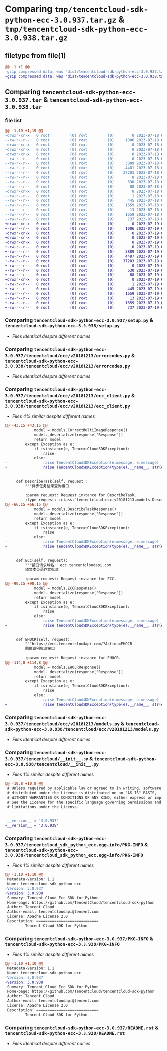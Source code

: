 # Comparing `tmp/tencentcloud-sdk-python-ecc-3.0.937.tar.gz` & `tmp/tencentcloud-sdk-python-ecc-3.0.938.tar.gz`

## filetype from file(1)

```diff
@@ -1 +1 @@
-gzip compressed data, was "dist/tencentcloud-sdk-python-ecc-3.0.937.tar", last modified: Tue Jul 18 00:23:14 2023, max compression
+gzip compressed data, was "dist/tencentcloud-sdk-python-ecc-3.0.938.tar", last modified: Wed Jul 19 00:38:27 2023, max compression
```

## Comparing `tencentcloud-sdk-python-ecc-3.0.937.tar` & `tencentcloud-sdk-python-ecc-3.0.938.tar`

### file list

```diff
@@ -1,19 +1,19 @@
-drwxr-xr-x   0 root         (0) root         (0)        0 2023-07-18 00:23:14.000000 tencentcloud-sdk-python-ecc-3.0.937/
--rw-r--r--   0 root         (0) root         (0)     1006 2023-07-18 00:23:13.000000 tencentcloud-sdk-python-ecc-3.0.937/setup.py
-drwxr-xr-x   0 root         (0) root         (0)        0 2023-07-18 00:23:14.000000 tencentcloud-sdk-python-ecc-3.0.937/tencentcloud/
-drwxr-xr-x   0 root         (0) root         (0)        0 2023-07-18 00:23:14.000000 tencentcloud-sdk-python-ecc-3.0.937/tencentcloud/ecc/
-drwxr-xr-x   0 root         (0) root         (0)        0 2023-07-18 00:23:14.000000 tencentcloud-sdk-python-ecc-3.0.937/tencentcloud/ecc/v20181213/
--rw-r--r--   0 root         (0) root         (0)        0 2023-07-18 00:23:13.000000 tencentcloud-sdk-python-ecc-3.0.937/tencentcloud/ecc/v20181213/__init__.py
--rw-r--r--   0 root         (0) root         (0)     3889 2023-07-18 00:23:13.000000 tencentcloud-sdk-python-ecc-3.0.937/tencentcloud/ecc/v20181213/errorcodes.py
--rw-r--r--   0 root         (0) root         (0)     4481 2023-07-18 00:23:13.000000 tencentcloud-sdk-python-ecc-3.0.937/tencentcloud/ecc/v20181213/ecc_client.py
--rw-r--r--   0 root         (0) root         (0)    37203 2023-07-18 00:23:13.000000 tencentcloud-sdk-python-ecc-3.0.937/tencentcloud/ecc/v20181213/models.py
--rw-r--r--   0 root         (0) root         (0)        0 2023-07-18 00:23:13.000000 tencentcloud-sdk-python-ecc-3.0.937/tencentcloud/ecc/__init__.py
--rw-r--r--   0 root         (0) root         (0)      630 2023-07-18 00:23:13.000000 tencentcloud-sdk-python-ecc-3.0.937/tencentcloud/__init__.py
--rw-r--r--   0 root         (0) root         (0)       88 2023-07-18 00:23:14.000000 tencentcloud-sdk-python-ecc-3.0.937/setup.cfg
-drwxr-xr-x   0 root         (0) root         (0)        0 2023-07-18 00:23:14.000000 tencentcloud-sdk-python-ecc-3.0.937/tencentcloud_sdk_python_ecc.egg-info/
--rw-r--r--   0 root         (0) root         (0)        1 2023-07-18 00:23:14.000000 tencentcloud-sdk-python-ecc-3.0.937/tencentcloud_sdk_python_ecc.egg-info/dependency_links.txt
--rw-r--r--   0 root         (0) root         (0)      445 2023-07-18 00:23:14.000000 tencentcloud-sdk-python-ecc-3.0.937/tencentcloud_sdk_python_ecc.egg-info/SOURCES.txt
--rw-r--r--   0 root         (0) root         (0)     1659 2023-07-18 00:23:14.000000 tencentcloud-sdk-python-ecc-3.0.937/tencentcloud_sdk_python_ecc.egg-info/PKG-INFO
--rw-r--r--   0 root         (0) root         (0)       13 2023-07-18 00:23:14.000000 tencentcloud-sdk-python-ecc-3.0.937/tencentcloud_sdk_python_ecc.egg-info/top_level.txt
--rw-r--r--   0 root         (0) root         (0)     1659 2023-07-18 00:23:14.000000 tencentcloud-sdk-python-ecc-3.0.937/PKG-INFO
--rw-r--r--   0 root         (0) root         (0)      737 2023-07-18 00:23:13.000000 tencentcloud-sdk-python-ecc-3.0.937/README.rst
+drwxr-xr-x   0 root         (0) root         (0)        0 2023-07-19 00:38:27.000000 tencentcloud-sdk-python-ecc-3.0.938/
+-rw-r--r--   0 root         (0) root         (0)     1006 2023-07-19 00:38:27.000000 tencentcloud-sdk-python-ecc-3.0.938/setup.py
+drwxr-xr-x   0 root         (0) root         (0)        0 2023-07-19 00:38:27.000000 tencentcloud-sdk-python-ecc-3.0.938/tencentcloud/
+drwxr-xr-x   0 root         (0) root         (0)        0 2023-07-19 00:38:27.000000 tencentcloud-sdk-python-ecc-3.0.938/tencentcloud/ecc/
+drwxr-xr-x   0 root         (0) root         (0)        0 2023-07-19 00:38:27.000000 tencentcloud-sdk-python-ecc-3.0.938/tencentcloud/ecc/v20181213/
+-rw-r--r--   0 root         (0) root         (0)        0 2023-07-19 00:38:27.000000 tencentcloud-sdk-python-ecc-3.0.938/tencentcloud/ecc/v20181213/__init__.py
+-rw-r--r--   0 root         (0) root         (0)     3889 2023-07-19 00:38:27.000000 tencentcloud-sdk-python-ecc-3.0.938/tencentcloud/ecc/v20181213/errorcodes.py
+-rw-r--r--   0 root         (0) root         (0)     4497 2023-07-19 00:38:27.000000 tencentcloud-sdk-python-ecc-3.0.938/tencentcloud/ecc/v20181213/ecc_client.py
+-rw-r--r--   0 root         (0) root         (0)    37203 2023-07-19 00:38:27.000000 tencentcloud-sdk-python-ecc-3.0.938/tencentcloud/ecc/v20181213/models.py
+-rw-r--r--   0 root         (0) root         (0)        0 2023-07-19 00:38:27.000000 tencentcloud-sdk-python-ecc-3.0.938/tencentcloud/ecc/__init__.py
+-rw-r--r--   0 root         (0) root         (0)      630 2023-07-19 00:38:27.000000 tencentcloud-sdk-python-ecc-3.0.938/tencentcloud/__init__.py
+-rw-r--r--   0 root         (0) root         (0)       88 2023-07-19 00:38:27.000000 tencentcloud-sdk-python-ecc-3.0.938/setup.cfg
+drwxr-xr-x   0 root         (0) root         (0)        0 2023-07-19 00:38:27.000000 tencentcloud-sdk-python-ecc-3.0.938/tencentcloud_sdk_python_ecc.egg-info/
+-rw-r--r--   0 root         (0) root         (0)        1 2023-07-19 00:38:27.000000 tencentcloud-sdk-python-ecc-3.0.938/tencentcloud_sdk_python_ecc.egg-info/dependency_links.txt
+-rw-r--r--   0 root         (0) root         (0)      445 2023-07-19 00:38:27.000000 tencentcloud-sdk-python-ecc-3.0.938/tencentcloud_sdk_python_ecc.egg-info/SOURCES.txt
+-rw-r--r--   0 root         (0) root         (0)     1659 2023-07-19 00:38:27.000000 tencentcloud-sdk-python-ecc-3.0.938/tencentcloud_sdk_python_ecc.egg-info/PKG-INFO
+-rw-r--r--   0 root         (0) root         (0)       13 2023-07-19 00:38:27.000000 tencentcloud-sdk-python-ecc-3.0.938/tencentcloud_sdk_python_ecc.egg-info/top_level.txt
+-rw-r--r--   0 root         (0) root         (0)     1659 2023-07-19 00:38:27.000000 tencentcloud-sdk-python-ecc-3.0.938/PKG-INFO
+-rw-r--r--   0 root         (0) root         (0)      737 2023-07-19 00:38:27.000000 tencentcloud-sdk-python-ecc-3.0.938/README.rst
```

### Comparing `tencentcloud-sdk-python-ecc-3.0.937/setup.py` & `tencentcloud-sdk-python-ecc-3.0.938/setup.py`

 * *Files identical despite different names*

### Comparing `tencentcloud-sdk-python-ecc-3.0.937/tencentcloud/ecc/v20181213/errorcodes.py` & `tencentcloud-sdk-python-ecc-3.0.938/tencentcloud/ecc/v20181213/errorcodes.py`

 * *Files identical despite different names*

### Comparing `tencentcloud-sdk-python-ecc-3.0.937/tencentcloud/ecc/v20181213/ecc_client.py` & `tencentcloud-sdk-python-ecc-3.0.938/tencentcloud/ecc/v20181213/ecc_client.py`

 * *Files 4% similar despite different names*

```diff
@@ -43,15 +43,15 @@
             model = models.CorrectMultiImageResponse()
             model._deserialize(response["Response"])
             return model
         except Exception as e:
             if isinstance(e, TencentCloudSDKException):
                 raise
             else:
-                raise TencentCloudSDKException(e.message, e.message)
+                raise TencentCloudSDKException(type(e).__name__, str(e))
 
 
     def DescribeTask(self, request):
         """异步任务结果查询接口
 
         :param request: Request instance for DescribeTask.
         :type request: :class:`tencentcloud.ecc.v20181213.models.DescribeTaskRequest`
@@ -66,15 +66,15 @@
             model = models.DescribeTaskResponse()
             model._deserialize(response["Response"])
             return model
         except Exception as e:
             if isinstance(e, TencentCloudSDKException):
                 raise
             else:
-                raise TencentCloudSDKException(e.message, e.message)
+                raise TencentCloudSDKException(type(e).__name__, str(e))
 
 
     def ECC(self, request):
         """接口请求域名： ecc.tencentcloudapi.com
         纯文本英语作文批改
 
         :param request: Request instance for ECC.
@@ -90,15 +90,15 @@
             model = models.ECCResponse()
             model._deserialize(response["Response"])
             return model
         except Exception as e:
             if isinstance(e, TencentCloudSDKException):
                 raise
             else:
-                raise TencentCloudSDKException(e.message, e.message)
+                raise TencentCloudSDKException(type(e).__name__, str(e))
 
 
     def EHOCR(self, request):
         """https://ecc.tencentcloudapi.com/?Action=EHOCR
         图像识别批改接口
 
         :param request: Request instance for EHOCR.
@@ -114,8 +114,8 @@
             model = models.EHOCRResponse()
             model._deserialize(response["Response"])
             return model
         except Exception as e:
             if isinstance(e, TencentCloudSDKException):
                 raise
             else:
-                raise TencentCloudSDKException(e.message, e.message)
+                raise TencentCloudSDKException(type(e).__name__, str(e))
```

### Comparing `tencentcloud-sdk-python-ecc-3.0.937/tencentcloud/ecc/v20181213/models.py` & `tencentcloud-sdk-python-ecc-3.0.938/tencentcloud/ecc/v20181213/models.py`

 * *Files identical despite different names*

### Comparing `tencentcloud-sdk-python-ecc-3.0.937/tencentcloud/__init__.py` & `tencentcloud-sdk-python-ecc-3.0.938/tencentcloud/__init__.py`

 * *Files 1% similar despite different names*

```diff
@@ -10,8 +10,8 @@
 # Unless required by applicable law or agreed to in writing, software
 # distributed under the License is distributed on an "AS IS" BASIS,
 # WITHOUT WARRANTIES OR CONDITIONS OF ANY KIND, either express or implied.
 # See the License for the specific language governing permissions and
 # limitations under the License.
 
 
-__version__ = '3.0.937'
+__version__ = '3.0.938'
```

### Comparing `tencentcloud-sdk-python-ecc-3.0.937/tencentcloud_sdk_python_ecc.egg-info/PKG-INFO` & `tencentcloud-sdk-python-ecc-3.0.938/tencentcloud_sdk_python_ecc.egg-info/PKG-INFO`

 * *Files 1% similar despite different names*

```diff
@@ -1,10 +1,10 @@
 Metadata-Version: 1.1
 Name: tencentcloud-sdk-python-ecc
-Version: 3.0.937
+Version: 3.0.938
 Summary: Tencent Cloud Ecc SDK for Python
 Home-page: https://github.com/TencentCloud/tencentcloud-sdk-python
 Author: Tencent Cloud
 Author-email: tencentcloudapi@tencent.com
 License: Apache License 2.0
 Description: ============================
         Tencent Cloud SDK for Python
```

### Comparing `tencentcloud-sdk-python-ecc-3.0.937/PKG-INFO` & `tencentcloud-sdk-python-ecc-3.0.938/PKG-INFO`

 * *Files 1% similar despite different names*

```diff
@@ -1,10 +1,10 @@
 Metadata-Version: 1.1
 Name: tencentcloud-sdk-python-ecc
-Version: 3.0.937
+Version: 3.0.938
 Summary: Tencent Cloud Ecc SDK for Python
 Home-page: https://github.com/TencentCloud/tencentcloud-sdk-python
 Author: Tencent Cloud
 Author-email: tencentcloudapi@tencent.com
 License: Apache License 2.0
 Description: ============================
         Tencent Cloud SDK for Python
```

### Comparing `tencentcloud-sdk-python-ecc-3.0.937/README.rst` & `tencentcloud-sdk-python-ecc-3.0.938/README.rst`

 * *Files identical despite different names*

